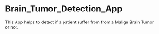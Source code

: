 # Brain_Tumor_Detection_App
This App helps to detect if a patient suffer from from a Malign Brain Tumor or not.
